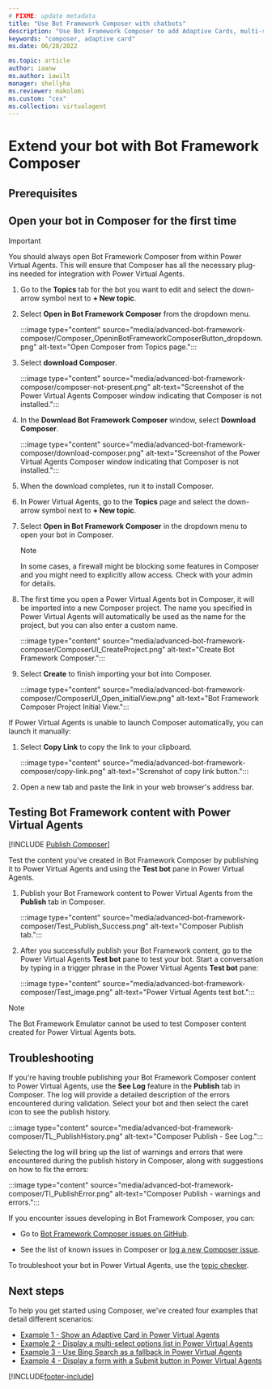```yaml
---
# FIXME: update metadata
title: "Use Bot Framework Composer with chatbots"
description: "Use Bot Framework Composer to add Adaptive Cards, multi-select options, and more to your Power Virtual Agents chatbot."
keywords: "composer, adaptive card"
ms.date: 06/28/2022

ms.topic: article
author: iaanw
ms.author: iawilt
manager: shellyha
ms.reviewer: makolomi
ms.custom: "cex"
ms.collection: virtualagent
---
```


# Extend your bot with Bot Framework Composer

<!-- FIXME: write intro -->

## Prerequisites

<!-- FIXME: prereqs -->

## Open your bot in Composer for the first time

> [!IMPORTANT]
> You should always open Bot Framework Composer from within Power Virtual Agents. This will ensure that Composer has all the necessary plug-ins needed for integration with Power Virtual Agents.

1. Go to the **Topics** tab for the bot you want to edit and select the down-arrow symbol next to **+ New topic**.

1. Select **Open in Bot Framework Composer** from the dropdown menu.

    :::image type="content" source="media/advanced-bot-framework-composer/Composer_OpeninBotFrameworkComposerButton_dropdown.png" alt-text="Open Composer from Topics page.":::

1. Select **download Composer**.

    :::image type="content" source="media/advanced-bot-framework-composer/composer-not-present.png" alt-text="Screenshot of the Power Virtual Agents Composer window indicating that Composer is not installed.":::

1. In the **Download Bot Framework Composer** window, select **Download Composer**.

    :::image type="content" source="media/advanced-bot-framework-composer/download-composer.png" alt-text="Screenshot of the Power Virtual Agents Composer window indicating that Composer is not installed.":::

1. When the download completes, run it to install Composer.

1. In Power Virtual Agents, go to the **Topics** page and select the down-arrow symbol next to **+ New topic**.

1. Select **Open in Bot Framework Composer** in the dropdown menu to open your bot in Composer.

    > [!NOTE]
    > In some cases, a firewall might be blocking some features in Composer and you might need to explicitly allow access. Check with your admin for details.

1. The first time you open a Power Virtual Agents bot in Composer, it will be imported into a new Composer project. The name you specified in Power Virtual Agents will automatically be used as the name for the project, but you can also enter a custom name.

    :::image type="content" source="media/advanced-bot-framework-composer/ComposerUI_CreateProject.png" alt-text="Create Bot Framework Composer.":::

1. Select **Create** to finish importing your bot into Composer.

    :::image type="content" source="media/advanced-bot-framework-composer/ComposerUI_Open_initialView.png" alt-text="Bot Framework Composer Project Initial View.":::

If Power Virtual Agents is unable to launch Composer automatically, you can launch it manually:

1. Select **Copy Link** to copy the link to your clipboard.

    :::image type="content" source="media/advanced-bot-framework-composer/copy-link.png" alt-text="Screnshot of copy link button.":::

1. Open a new tab and paste the link in your web browser's address bar.

## Testing Bot Framework content with Power Virtual Agents

<!-- FIXME: cleanup -->

[!INCLUDE [Publish Composer](includes/composer-publish-note.md)]

Test the content you've created in Bot Framework Composer by publishing it to Power Virtual Agents and using the **Test bot** pane in Power Virtual Agents.

1. Publish your Bot Framework content to Power Virtual Agents from the **Publish** tab in Composer.

    :::image type="content" source="media/advanced-bot-framework-composer/Test_Publish_Success.png" alt-text="Composer Publish tab.":::

1. After you successfully publish your Bot Framework content, go to the Power Virtual Agents **Test bot** pane to test your bot. Start a conversation by typing in a trigger phrase in the Power Virtual Agents **Test bot** pane:

    :::image type="content" source="media/advanced-bot-framework-composer/Test_image.png" alt-text="Power Virtual Agents test bot.":::

> [!NOTE]
> The Bot Framework Emulator cannot be used to test Composer content created for Power Virtual Agents bots.

## Troubleshooting

<!-- FIXME: cleanup -->

If you're having trouble publishing your Bot Framework Composer content to Power Virtual Agents, use the **See Log** feature in the **Publish** tab in Composer. The log will provide a detailed description of the errors encountered during validation. Select your bot and then select the caret icon to see the publish history.

:::image type="content" source="media/advanced-bot-framework-composer/TL_PublishHistory.png" alt-text="Composer Publish - See Log.":::

Selecting the log will bring up the list of warnings and errors that were encountered during the publish history in Composer, along with suggestions on how to fix the errors:

:::image type="content" source="media/advanced-bot-framework-composer/Tl_PublishError.png" alt-text="Composer Publish - warnings and errors.":::

If you encounter issues developing in Bot Framework Composer, you can:

- Go to [Bot Framework Composer issues on GitHub](https://github.com/microsoft/BotFramework-Composer/issues).

- See the list of known issues in Composer or [log a new Composer issue](https://github.com/microsoft/BotFramework-Composer/issues/new/choose).

To troubleshoot your bot in Power Virtual Agents, use the [topic checker](authoring-topic-management.md#topic-errors).

## Next steps

To help you get started using Composer, we've created four examples that detail different scenarios:

- [Example 1 - Show an Adaptive Card in Power Virtual Agents](advanced-bot-framework-composer-example1.md)
- [Example 2 - Display a multi-select options list in Power Virtual Agents](advanced-bot-framework-composer-example2.md)
- [Example 3 - Use Bing Search as a fallback in Power Virtual Agents](advanced-bot-framework-composer-example3.md)
- [Example 4 - Display a form with a Submit button in Power Virtual Agents](advanced-bot-framework-composer-example4.md)

[!INCLUDE[footer-include](includes/footer-banner.md)]
